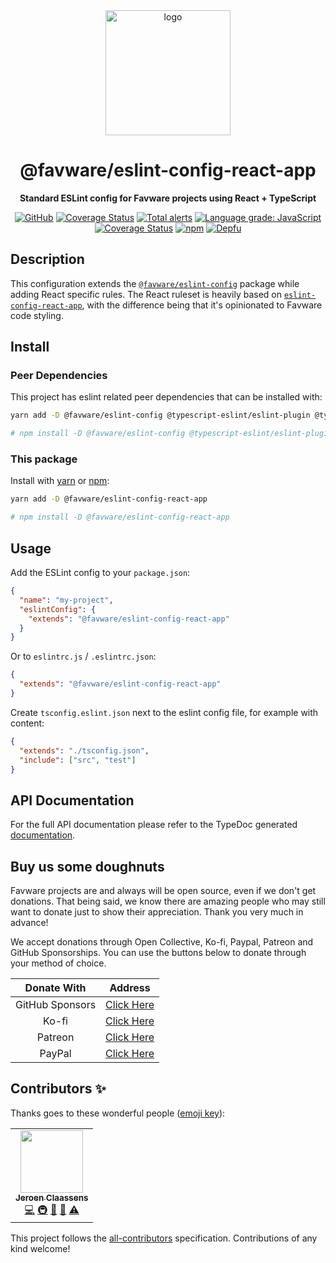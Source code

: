 <div align="center">

<img src="https://cdn.favware.tech/img/eslint.png" height="200" alt="logo"/>

# @favware/eslint-config-react-app

**Standard ESLint config for Favware projects using React + TypeScript**

[![GitHub](https://img.shields.io/github/license/favware/node-packages?logo=github&style=flat-square)](https://github.com/favware/node-packages/blob/main/LICENSE.md)
[![Coverage Status](https://coveralls.io/repos/github/favware/node-packages/badge.svg?branch=main)](https://coveralls.io/github/favware/node-packages?branch=main)
[![Total alerts](https://img.shields.io/lgtm/alerts/g/favware/node-packages.svg?logo=lgtm&logoWidth=18)](https://lgtm.com/projects/g/favware/node-packages/alerts/)
[![Language grade: JavaScript](https://img.shields.io/lgtm/grade/javascript/g/favware/node-packages.svg?logo=lgtm&logoWidth=18)](https://lgtm.com/projects/g/favware/node-packages/context:javascript)
[![Coverage Status](https://coveralls.io/repos/github/favware/node-packages/badge.svg?branch=main)](https://coveralls.io/github/favware/node-packages?branch=main)
[![npm](https://img.shields.io/npm/v/@favware/eslint-config-react-app?color=crimson&logo=npm&style=flat-square)](https://www.npmjs.com/package/@favware/eslint-config-react-app)
[![Depfu](https://badges.depfu.com/badges/30f62cdba0c569448b5f93d532dad8e4/count.svg)](https://depfu.com/github/favware/node-packages?project_id=15121)

</div>

## Description

This configuration extends the [`@favware/eslint-config`](https://www.npmjs.com/package/@favware/eslint-config) package while adding React specific rules. The React ruleset is heavily based on [`eslint-config-react-app`](https://www.npmjs.com/package/eslint-config-react-app), with the difference being that it's opinionated to Favware code styling.

## Install

### Peer Dependencies

This project has eslint related peer dependencies that can be installed with:

```sh
yarn add -D @favware/eslint-config @typescript-eslint/eslint-plugin @typescript-eslint/parser eslint eslint-config-prettier eslint-plugin-import eslint-plugin-jsx-a11y eslint-plugin-prettier eslint-plugin-react eslint-plugin-react-hooks prettier typescript

# npm install -D @favware/eslint-config @typescript-eslint/eslint-plugin @typescript-eslint/parser eslint eslint-config-prettier eslint-plugin-import eslint-plugin-jsx-a11y eslint-plugin-prettier eslint-plugin-react eslint-plugin-react-hooks prettier typescript
```

### This package

Install with [yarn](https://yarnpkg.com) or [npm](https://www.npmjs.com/):

```sh
yarn add -D @favware/eslint-config-react-app

# npm install -D @favware/eslint-config-react-app
```

## Usage

Add the ESLint config to your `package.json`:

```json
{
  "name": "my-project",
  "eslintConfig": {
    "extends": "@favware/eslint-config-react-app"
  }
}
```

Or to `eslintrc.js` / `.eslintrc.json`:

```json
{
  "extends": "@favware/eslint-config-react-app"
}
```

Create `tsconfig.eslint.json` next to the eslint config file, for example with content:

```json
{
  "extends": "./tsconfig.json",
  "include": ["src", "test"]
}
```

## API Documentation

For the full API documentation please refer to the TypeDoc generated [documentation](https://favware.github.io/node-packages/modules/_favware_eslint_config_react_app.html).

## Buy us some doughnuts

Favware projects are and always will be open source, even if we don't get donations. That being said, we know there are amazing people who may still want to donate just to show their appreciation. Thank you very much in advance!

We accept donations through Open Collective, Ko-fi, Paypal, Patreon and GitHub Sponsorships. You can use the buttons below to donate through your method of choice.

|   Donate With   |                      Address                      |
| :-------------: | :-----------------------------------------------: |
| GitHub Sponsors |  [Click Here](https://github.com/sponsors/Favna)  |
|      Ko-fi      |  [Click Here](https://donate.favware.tech/kofi)   |
|     Patreon     | [Click Here](https://donate.favware.tech/patreon) |
|     PayPal      | [Click Here](https://donate.favware.tech/paypal)  |

## Contributors ✨

Thanks goes to these wonderful people ([emoji key](https://allcontributors.org/docs/en/emoji-key)):

<!-- ALL-CONTRIBUTORS-LIST:START - Do not remove or modify this section -->
<!-- prettier-ignore-start -->
<!-- markdownlint-disable -->
<table>
  <tr>
    <td align="center"><a href="https://favware.tech/"><img src="https://avatars3.githubusercontent.com/u/4019718?v=4?s=100" width="100px;" alt=""/><br /><sub><b>Jeroen Claassens</b></sub></a><br /><a href="https://github.com/favware/node-packages/commits?author=Favna" title="Code">💻</a> <a href="#infra-Favna" title="Infrastructure (Hosting, Build-Tools, etc)">🚇</a> <a href="#projectManagement-Favna" title="Project Management">📆</a> <a href="https://github.com/favware/node-packages/commits?author=Favna" title="Documentation">📖</a> <a href="https://github.com/favware/node-packages/commits?author=Favna" title="Tests">⚠️</a></td>
  </tr>
</table>

<!-- markdownlint-restore -->
<!-- prettier-ignore-end -->

<!-- ALL-CONTRIBUTORS-LIST:END -->

This project follows the [all-contributors](https://github.com/all-contributors/all-contributors) specification. Contributions of any kind welcome!
